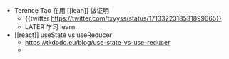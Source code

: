 - Terence Tao 在用 [[lean]] 做证明
	- {{twitter https://twitter.com/txyyss/status/1713322318531899665}}
	- LATER 学习 learn
- [[react]] useState vs useReducer
	- https://tkdodo.eu/blog/use-state-vs-use-reducer
	-